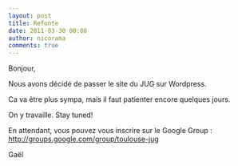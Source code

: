 ```yaml
---
layout: post
title: Refonte
date: 2011-03-30 00:08
author: nicorama
comments: true
---
```

Bonjour,

Nous avons décidé de passer le site du JUG sur Wordpress.

Ca va être plus sympa, mais il faut patienter encore quelques jours.

On y travaille. Stay tuned!

En attendant, vous pouvez vous inscrire sur le Google Group : http://groups.google.com/group/toulouse-jug

Gaël
